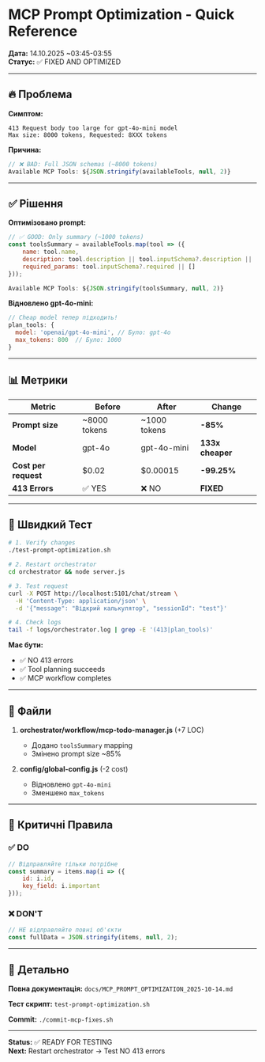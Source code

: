 # MCP Prompt Optimization - Quick Reference

**Дата:** 14.10.2025 ~03:45-03:55  
**Статус:** ✅ FIXED AND OPTIMIZED

---

## 🔥 Проблема

**Симптом:**
```
413 Request body too large for gpt-4o-mini model
Max size: 8000 tokens, Requested: 8XXX tokens
```

**Причина:**
```javascript
// ❌ BAD: Full JSON schemas (~8000 tokens)
Available MCP Tools: ${JSON.stringify(availableTools, null, 2)}
```

---

## ✅ Рішення

**Оптимізовано prompt:**
```javascript
// ✅ GOOD: Only summary (~1000 tokens)
const toolsSummary = availableTools.map(tool => ({
    name: tool.name,
    description: tool.description || tool.inputSchema?.description || 'No description',
    required_params: tool.inputSchema?.required || []
}));

Available MCP Tools: ${JSON.stringify(toolsSummary, null, 2)}
```

**Відновлено gpt-4o-mini:**
```javascript
// Cheap model тепер підходить!
plan_tools: {
  model: 'openai/gpt-4o-mini', // Було: gpt-4o
  max_tokens: 800  // Було: 1000
}
```

---

## 📊 Метрики

| Metric | Before | After | Change |
|--------|--------|-------|--------|
| **Prompt size** | ~8000 tokens | ~1000 tokens | **-85%** |
| **Model** | gpt-4o | gpt-4o-mini | **133x cheaper** |
| **Cost per request** | $0.02 | $0.00015 | **-99.25%** |
| **413 Errors** | ✅ YES | ❌ NO | **FIXED** |

---

## 🧪 Швидкий Тест

```bash
# 1. Verify changes
./test-prompt-optimization.sh

# 2. Restart orchestrator
cd orchestrator && node server.js

# 3. Test request
curl -X POST http://localhost:5101/chat/stream \
  -H 'Content-Type: application/json' \
  -d '{"message": "Відкрий калькулятор", "sessionId": "test"}'

# 4. Check logs
tail -f logs/orchestrator.log | grep -E '(413|plan_tools)'
```

**Має бути:**
- ✅ NO 413 errors
- ✅ Tool planning succeeds
- ✅ MCP workflow completes

---

## 📁 Файли

1. **orchestrator/workflow/mcp-todo-manager.js** (+7 LOC)
   - Додано `toolsSummary` mapping
   - Змінено prompt size ~85%

2. **config/global-config.js** (-2 cost)
   - Відновлено `gpt-4o-mini`
   - Зменшено `max_tokens`

---

## 🚨 Критичні Правила

### ✅ DO
```javascript
// Відправляйте тільки потрібне
const summary = items.map(i => ({
    id: i.id,
    key_field: i.important
}));
```

### ❌ DON'T
```javascript
// НЕ відправляйте повні об'єкти
const fullData = JSON.stringify(items, null, 2);
```

---

## 📖 Детально

**Повна документація:** `docs/MCP_PROMPT_OPTIMIZATION_2025-10-14.md`

**Тест скрипт:** `test-prompt-optimization.sh`

**Commit:** `./commit-mcp-fixes.sh`

---

**Status:** ✅ READY FOR TESTING  
**Next:** Restart orchestrator → Test NO 413 errors
